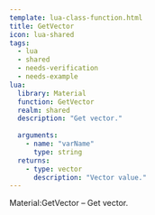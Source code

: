 ```yaml
---
template: lua-class-function.html
title: GetVector
icon: lua-shared
tags:
  - lua
  - shared
  - needs-verification
  - needs-example
lua:
  library: Material
  function: GetVector
  realm: shared
  description: "Get vector."
  
  arguments:
    - name: "varName"
      type: string
  returns:
    - type: vector
      description: "Vector value."
---
```


<div class="lua__search__keywords">
Material:GetVector &#x2013; Get vector.
</div>

